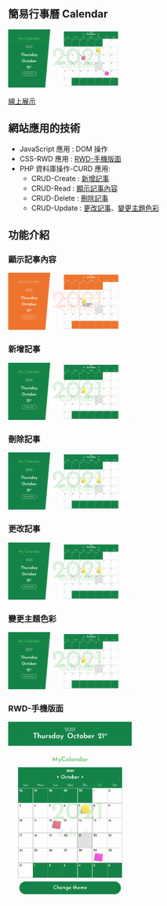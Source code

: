 ## 簡易行事曆 Calendar
<img src="images/intro/home.png" alt="首頁" width="50%" />

[線上展示](#)

## 網站應用的技術
* JavaScript 應用 : DOM 操作
* CSS-RWD 應用 : [RWD-手機版面](#mobileView)
* PHP 資料庫操作-CURD 應用: 
    * CRUD-Create : [新增記事](#addNote)
    * CRUD-Read : [顯示記事內容](#showNote)
    * CRUD-Delete : [刪除記事](#deleteNote)
    * CRUD-Update : [更改記事](#editNote)、[變更主題色彩](#editTheme)

## 功能介紹

<h3 id="showNote">顯示記事內容</h3>
<img src="images/intro/showNote.png" alt="顯示記事內容" width="50%" />

<h3 id="addNote">新增記事</h3>
<img src="images/intro/addNote.gif" alt="新增記事" width="50%" />

<h3 id="deleteNote">刪除記事</h3>
<img src="images/intro/deleteNote.gif" alt="刪除記事" width="50%" />

<h3 id="editNote">更改記事</h3>
<img src="images/intro/editNote.gif" alt="更改記事" width="50%" />

<h3 id="editTheme">變更主題色彩</h3>
<img src="images/intro/changeTheme.gif" alt="變更主題色彩" width="50%" />

<h3 id="mobileView">RWD-手機版面</h3>
<img src="images/intro/mobile_home.png" alt="RWD-手機版面" width="50%" />